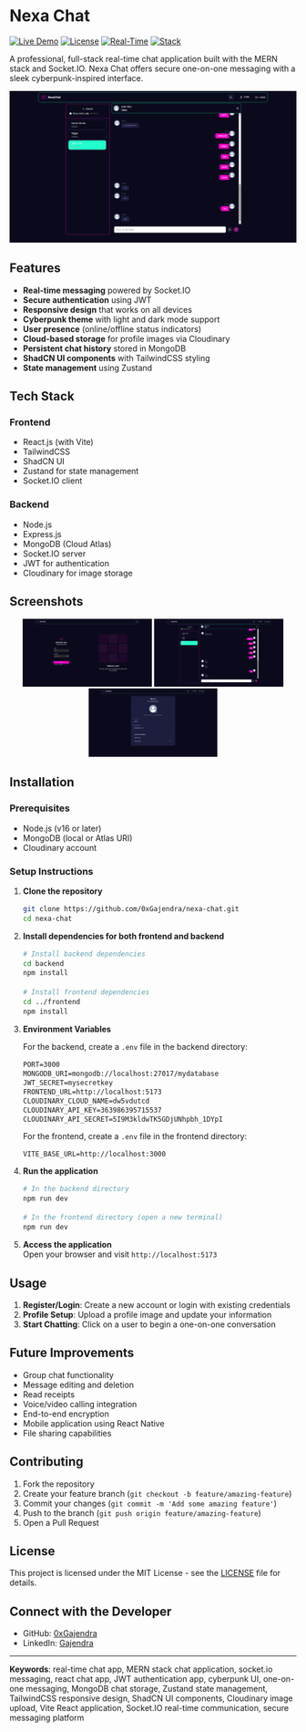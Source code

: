 # Nexa Chat

[![Live Demo](https://img.shields.io/badge/demo-online-green.svg)](https://nexa-chat-gajendra.vercel.app/)
[![License](https://img.shields.io/badge/license-MIT-blue.svg)](LICENSE)
[![Real-Time](https://img.shields.io/badge/Real--Time-Socket.IO-brightgreen.svg)](https://socket.io/)
[![Stack](https://img.shields.io/badge/Stack-MERN-purple.svg)](https://www.mongodb.com/mern-stack)

A professional, full-stack real-time chat application built with the MERN stack and Socket.IO. Nexa Chat offers secure one-on-one messaging with a sleek cyberpunk-inspired interface.

![Chat Interface](./assets/chat.png)

## Features

- **Real-time messaging** powered by Socket.IO
- **Secure authentication** using JWT
- **Responsive design** that works on all devices
- **Cyberpunk theme** with light and dark mode support
- **User presence** (online/offline status indicators)
- **Cloud-based storage** for profile images via Cloudinary
- **Persistent chat history** stored in MongoDB
- **ShadCN UI components** with TailwindCSS styling
- **State management** using Zustand

## Tech Stack

### Frontend
- React.js (with Vite)
- TailwindCSS
- ShadCN UI
- Zustand for state management
- Socket.IO client

### Backend
- Node.js
- Express.js
- MongoDB (Cloud Atlas)
- Socket.IO server
- JWT for authentication
- Cloudinary for image storage

## Screenshots

<div align="center">
  <img src="./assets/login.png" alt="Login Page" width="45%">
  <img src="./assets/chat.png" alt="One-on-One Chat" width="45%">
  <img src="./assets/profile.png" alt="Profile Page" width="45%">
</div>

## Installation

### Prerequisites
- Node.js (v16 or later)
- MongoDB (local or Atlas URI)
- Cloudinary account

### Setup Instructions

1. **Clone the repository**
   ```bash
   git clone https://github.com/0xGajendra/nexa-chat.git
   cd nexa-chat
   ```

2. **Install dependencies for both frontend and backend**
   ```bash
   # Install backend dependencies
   cd backend
   npm install
   
   # Install frontend dependencies
   cd ../frontend
   npm install
   ```

3. **Environment Variables**

   For the backend, create a `.env` file in the backend directory:
   ```
   PORT=3000
   MONGODB_URI=mongodb://localhost:27017/mydatabase
   JWT_SECRET=mysecretkey
   FRONTEND_URL=http://localhost:5173
   CLOUDINARY_CLOUD_NAME=dw5vdutcd
   CLOUDINARY_API_KEY=363986395715537
   CLOUDINARY_API_SECRET=5I9M3kldwTK5GDjUNhpbh_1DYpI
   ```

   For the frontend, create a `.env` file in the frontend directory:
   ```
   VITE_BASE_URL=http://localhost:3000
   ```

4. **Run the application**
   ```bash
   # In the backend directory
   npm run dev
   
   # In the frontend directory (open a new terminal)
   npm run dev
   ```

5. **Access the application**  
   Open your browser and visit `http://localhost:5173`

## Usage

1. **Register/Login**: Create a new account or login with existing credentials
2. **Profile Setup**: Upload a profile image and update your information
3. **Start Chatting**: Click on a user to begin a one-on-one conversation

## Future Improvements

- Group chat functionality
- Message editing and deletion
- Read receipts
- Voice/video calling integration
- End-to-end encryption
- Mobile application using React Native
- File sharing capabilities

## Contributing

1. Fork the repository
2. Create your feature branch (`git checkout -b feature/amazing-feature`)
3. Commit your changes (`git commit -m 'Add some amazing feature'`)
4. Push to the branch (`git push origin feature/amazing-feature`)
5. Open a Pull Request

## License

This project is licensed under the MIT License - see the [LICENSE](LICENSE) file for details.

## Connect with the Developer

- GitHub: [0xGajendra](https://github.com/0xGajendra)
- LinkedIn: [Gajendra](https://linkedin.com/in/gajendra-li)

---

**Keywords**: real-time chat app, MERN stack chat application, socket.io messaging, react chat app, JWT authentication app, cyberpunk UI, one-on-one messaging, MongoDB chat storage, Zustand state management, TailwindCSS responsive design, ShadCN UI components, Cloudinary image upload, Vite React application, Socket.IO real-time communication, secure messaging platform